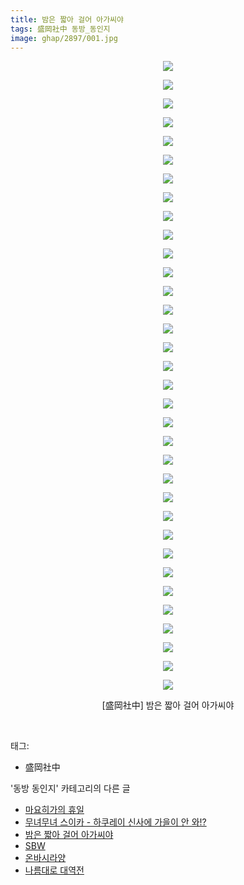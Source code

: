 ```yaml
---
title: 밤은 짧아 걸어 아가씨야
tags: 盛岡社中 동방_동인지
image: ghap/2897/001.jpg
---
```

<div class="article">
<p style="text-align: center; clear: none; float: none;"><img src="{{ site.nasurl }}/ghap/2897/001.jpg"/></p>
<p style="text-align: center; clear: none; float: none;"><img src="{{ site.nasurl }}/ghap/2897/002.jpg"/></p>
<p style="text-align: center; clear: none; float: none;"><img src="{{ site.nasurl }}/ghap/2897/003.jpg"/></p>
<p style="text-align: center; clear: none; float: none;"><img src="{{ site.nasurl }}/ghap/2897/004.jpg"/></p>
<p style="text-align: center; clear: none; float: none;"><img src="{{ site.nasurl }}/ghap/2897/005.jpg"/></p>
<p style="text-align: center; clear: none; float: none;"><img src="{{ site.nasurl }}/ghap/2897/006.jpg"/></p>
<p style="text-align: center; clear: none; float: none;"><img src="{{ site.nasurl }}/ghap/2897/007.jpg"/></p>
<p style="text-align: center; clear: none; float: none;"><img src="{{ site.nasurl }}/ghap/2897/008.jpg"/></p>
<p style="text-align: center; clear: none; float: none;"><img src="{{ site.nasurl }}/ghap/2897/009.jpg"/></p>
<p style="text-align: center; clear: none; float: none;"><img src="{{ site.nasurl }}/ghap/2897/010.jpg"/></p>
<p style="text-align: center; clear: none; float: none;"><img src="{{ site.nasurl }}/ghap/2897/011.jpg"/></p>
<p style="text-align: center; clear: none; float: none;"><img src="{{ site.nasurl }}/ghap/2897/012.jpg"/></p>
<p style="text-align: center; clear: none; float: none;"><img src="{{ site.nasurl }}/ghap/2897/013.jpg"/></p>
<p style="text-align: center; clear: none; float: none;"><img src="{{ site.nasurl }}/ghap/2897/014.jpg"/></p>
<p style="text-align: center; clear: none; float: none;"><img src="{{ site.nasurl }}/ghap/2897/015.jpg"/></p>
<p style="text-align: center; clear: none; float: none;"><img src="{{ site.nasurl }}/ghap/2897/016.jpg"/></p>
<p style="text-align: center; clear: none; float: none;"><img src="{{ site.nasurl }}/ghap/2897/017.jpg"/></p>
<p style="text-align: center; clear: none; float: none;"><img src="{{ site.nasurl }}/ghap/2897/018.jpg"/></p>
<p style="text-align: center; clear: none; float: none;"><img src="{{ site.nasurl }}/ghap/2897/019.jpg"/></p>
<p style="text-align: center; clear: none; float: none;"><img src="{{ site.nasurl }}/ghap/2897/020.jpg"/></p>
<p style="text-align: center; clear: none; float: none;"><img src="{{ site.nasurl }}/ghap/2897/021.jpg"/></p>
<p style="text-align: center; clear: none; float: none;"><img src="{{ site.nasurl }}/ghap/2897/022.jpg"/></p>
<p style="text-align: center; clear: none; float: none;"><img src="{{ site.nasurl }}/ghap/2897/023.jpg"/></p>
<p style="text-align: center; clear: none; float: none;"><img src="{{ site.nasurl }}/ghap/2897/024.jpg"/></p>
<p style="text-align: center; clear: none; float: none;"><img src="{{ site.nasurl }}/ghap/2897/025.jpg"/></p>
<p style="text-align: center; clear: none; float: none;"><img src="{{ site.nasurl }}/ghap/2897/026.jpg"/></p>
<p style="text-align: center; clear: none; float: none;"><img src="{{ site.nasurl }}/ghap/2897/027.jpg"/></p>
<p style="text-align: center; clear: none; float: none;"><img src="{{ site.nasurl }}/ghap/2897/028.jpg"/></p>
<p style="text-align: center; clear: none; float: none;"><img src="{{ site.nasurl }}/ghap/2897/029.jpg"/></p>
<p style="text-align: center; clear: none; float: none;"><img src="{{ site.nasurl }}/ghap/2897/030.jpg"/></p>
<p style="text-align: center; clear: none; float: none;"><img src="{{ site.nasurl }}/ghap/2897/031.jpg"/></p>
<p style="text-align: center; clear: none; float: none;"><img src="{{ site.nasurl }}/ghap/2897/032.jpg"/></p>
<p style="text-align: center; clear: none; float: none;"><img src="{{ site.nasurl }}/ghap/2897/033.jpg"/></p>
<p style="text-align: center; clear: none; float: none;"><img src="{{ site.nasurl }}/ghap/2897/034.jpg"/></p>
<p style="text-align: center; clear: none; float: none;">[盛岡社中] 밤은 짧아 걸어 아가씨야</p>
<p><br/></p>
</div><div class="tagTrail">
<p>태그: </p>
<ul>
<li>盛岡社中</li>
</ul>
</div><div class="another">
<p>'동방 동인지' 카테고리의 다른 글</p>
<ul>
<li><a href="/2016-12-14-ghap_2900">마요히가의 휴일</a></li>
<li><a href="/2016-12-14-ghap_2899">무녀무녀 스이카 - 하쿠레이 신사에 가을이 안 와!?</a></li>
<li><a href="/2016-12-14-ghap_2897">밤은 짧아 걸어 아가씨야</a></li>
<li><a href="/2016-12-14-ghap_2896">SBW</a></li>
<li><a href="/2016-12-12-ghap_2895">온바시라양</a></li>
<li><a href="/2016-12-12-ghap_2894">나름대로 대역전</a></li>
</ul>
</div><div class="cb_module cb_fluid">
<div class="cb_wrt cb_profile">
</div><!-- commentList close -->
</div>